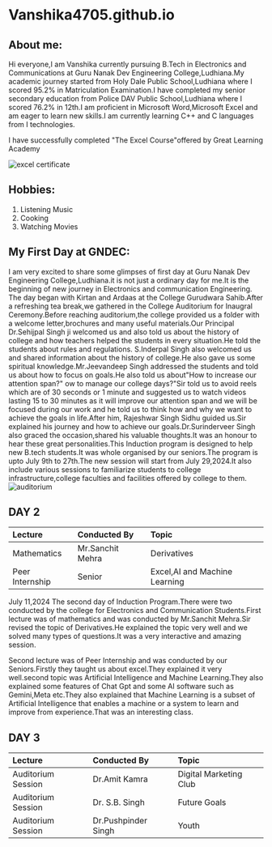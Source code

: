 # Vanshika4705.github.io
## About me:
Hi everyone,I am Vanshika currently pursuing B.Tech in Electronics and Communications at Guru Nanak Dev Engineering College,Ludhiana.My academic journey started from Holy Dale Public School,Ludhiana where I scored 95.2% in Matriculation Examination.I have completed my senior secondary education from Police DAV Public School,Ludhiana where I scored 76.2% in 12th.I am proficient in Microsoft Word,Microsoft Excel and am eager to learn new skills.I am currently learning C++ and C languages from I technologies. 


I have successfully completed "The Excel Course"offered by Great Learning Academy

![excel certificate](https://github.com/user-attachments/assets/7622951c-c87f-4849-99fa-dea994c1486c)

## Hobbies:
1. Listening Music
2. Cooking
3. Watching Movies

## My First Day at GNDEC:
I am very excited to share some glimpses of first day at Guru Nanak Dev Engineering College,Ludhiana.it is not just a ordinary day for me.It is the beginning of new journey in Electronics and communication Engineering.
The day began with Kirtan and Ardaas at the College Gurudwara Sahib.After a refreshing tea break,we gathered in the College Auditorium for Inaugral Ceremony.Before reaching auditorium,the college provided us a folder with a welcome letter,brochures and many useful materials.Our Principal Dr.Sehijpal Singh ji welcomed us and also told us about the history of college and how teachers helped the students in every situation.He told the students about rules and regulations. S.Inderpal Singh also welcomed us and shared information about the history of college.He also gave us some spiritual knowledge.Mr.Jeevandeep Singh addressed the students and told us about how to focus on goals.He also told us about"How to increase our attention span?"
ow to manage our college days?"Sir told us to avoid reels which are of 30 seconds or 1 minute and suggested us to watch videos lasting 15 to 30 minutes as it will improve our attention span and we will be focused during our work and he told us to think how and why we want to achieve the goals in life.After him, Rajeshwar Singh Sidhu guided us.Sir explained his journey and how to achieve our goals.Dr.Surinderveer Singh also graced the occasion,shared his valuable thoughts.It was an honour to hear these great personalities.This Induction program is designed to help new B.tech students.It was whole organised by our seniors.The program is upto July 9th to 27th.The new session will start from July 29,2024.It also include various sessions to familiarize students to college infrastructure,college faculties and facilities offered by college to them.
![auditorium](https://github.com/user-attachments/assets/57efa164-d0cc-4c15-8230-2913b02f5047)

## DAY 2

|Lecture|Conducted By|Topic|
| :----| :-----------| :------|
|Mathematics|Mr.Sanchit Mehra| Derivatives| 
|Peer Internship|Senior|Excel,AI and Machine Learning|

July 11,2024 The second day of Induction Program.There were two conducted by the college for Electronics and Communication Students.First lecture was of mathematics and was conducted by Mr.Sanchit Mehra.Sir revised the topic of Derivatives.He explained the topic very well and we solved many types of questions.It was a very interactive and amazing session.

Second lecture was of Peer Internship and was conducted by our Seniors.Firstly they taught us about excel.They explained it very well.second topic was Artificial Intelligence and Machine Learning.They also explained some features of Chat Gpt and some AI software such as Gemini,Meta etc.They also explained that Machine Learning is a subset of Artificial Intelligence that enables a machine or a system to learn and improve from experience.That was an interesting class.

## DAY 3

|Lecture|Conducted By|Topic|
| :----| :------------| :------|
|Auditorium Session|Dr.Amit Kamra|Digital Marketing Club|
|Auditorium Session|Dr. S.B. Singh|Future Goals|
|Auditorium Session|Dr.Pushpinder Singh|Youth|



